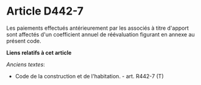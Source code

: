 # Article D442-7

Les paiements effectués antérieurement par les associés à titre d'apport sont affectés d'un coefficient annuel de
réévaluation figurant en annexe au présent code.

**Liens relatifs à cet article**

_Anciens textes_:

  - Code de la construction et de l'habitation. - art. R442-7 (T)
